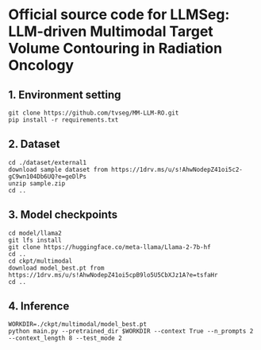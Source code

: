 # Official source code for LLMSeg: LLM-driven Multimodal Target Volume Contouring in Radiation Oncology


## 1. Environment setting
```
git clone https://github.com/tvseg/MM-LLM-RO.git
pip install -r requirements.txt
```

## 2. Dataset
```
cd ./dataset/external1
download sample dataset from https://1drv.ms/u/s!AhwNodepZ41oi5c2-gC9wn104Db6UQ?e=geDlPs
unzip sample.zip
cd ..
```

## 3. Model checkpoints
```
cd model/llama2
git lfs install
git clone https://huggingface.co/meta-llama/Llama-2-7b-hf
cd ..
cd ckpt/multimodal
download model_best.pt from https://1drv.ms/u/s!AhwNodepZ41oi5cpB9lo5U5CbXJz1A?e=tsfaHr
cd ..
```

## 4. Inference
```
WORKDIR=./ckpt/multimodal/model_best.pt
python main.py --pretrained_dir $WORKDIR --context True --n_prompts 2 --context_length 8 --test_mode 2
```
